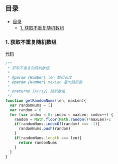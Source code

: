 ## 目录

<!-- TOC -->

- [目录](#目录)
  - [1. 获取不重复随机数组](#1-获取不重复随机数组)

<!-- /TOC -->


### 1. 获取不重复随机数组

[代码](https://github.com/hua03/blog/blob/master/demo/code-snippets/getRandomNums.js)

```javascript
/**
 * 获取不重复的随机数组
 * 
 * @param {Number} len 数组长度
 * @param {Number} maxLen 最大随机数
 * 
 * @returns {Array} 随机数组
 */
function getRandomNums(len, maxLen){
  var randomNums = [] 
  var random = 0
  for (var index = 0; index < maxLen; index++) {
    random = Math.floor(Math.random()*maxLen)+1
    if(randomNums.indexOf(random) === -1){
      randomNums.push(random)
    }
    if(randomNums.length === len){
      return randomNums
    }
  }
}
```

